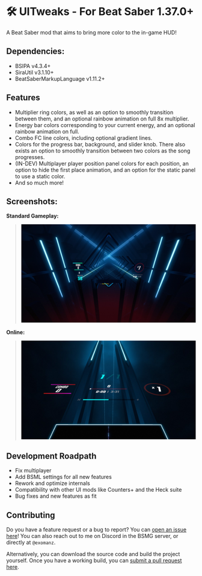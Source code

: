 # 🛠️ UITweaks - For Beat Saber 1.37.0+
A Beat Saber mod that aims to bring more color to the in-game HUD!

## Dependencies:
- BSIPA v4.3.4+
- SiraUtil v3.1.10+
- BeatSaberMarkupLanguage v1.11.2+

## Features
- Multiplier ring colors, as well as an option to smoothly transition between them, and an optional rainbow animation on full 8x multiplier.
- Energy bar colors corresponding to your current energy, and an optional rainbow animation on full.
- Combo FC line colors, including optional gradient lines.
- Colors for the progress bar, background, and slider knob. There also exists an option to smoothly transition between two colors as the song progresses.
- (IN-DEV) Multiplayer player position panel colors for each position, an option to hide the first place animation, and an option for the static panel to use a static color.
- And so much more!

## Screenshots:
**Standard Gameplay:**
> ![Standard Gameplay](Resources/standard.jpg)

**Online:**
> ![Online Gameplay](Resources/online.jpg)

## Development Roadpath
- Fix multiplayer
- Add BSML settings for all new features
- Rework and optimize internals
- Compatibility with other UI mods like Counters+ and the Heck suite
- Bug fixes and new features as fit

## Contributing
Do you have a feature request or a bug to report? You can [open an issue here](../../issues)! You can also reach out to me on Discord in the BSMG server, or directly at `@exomanz`.

Alternatively, you can download the source code and build the project yourself. Once you have a working build, you can [submit a pull request here](../../pulls).
